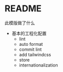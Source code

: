 # README

此模版做了什么

- 基本的工程化配置
  - lint
  - auto format 
  - commit lint
  - add tailwindcss
  - store 
  - internationalization
